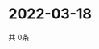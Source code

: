 # 2022-03-18
  共 0条

  <!-- BEGIN -->
  <!-- 最后更新时间Fri Mar 18 2022 23:06:07 GMT+0000 (Coordinated Universal Time) -->
  
  <!-- END -->
  
  